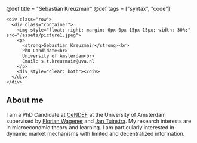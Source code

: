 @def title = "Sebastian Kreuzmair"
@def tags = ["syntax", "code"]


~~~
<div class="row">
  <div class="container">
    <img style="float: right; margin: 0px 0px 15px 15px; width: 30%;" src="/assets/picture1.jpeg">
    <p>
      <strong>Sebastian Kreuzmair</strong><br>
      PhD Candidate<br>
      University of Amsterdam<br>
      Email: s.t.kreuzmair@uva.nl
    </p>
    <div style="clear: both"></div>
  </div>
</div>
~~~


## About me


 I am a PhD Candidate at [CeNDEF](https://cendef.uva.nl/) at the University of Amsterdam supervised by [Florian Wagener](https://www.uva.nl/en/profile/w/a/f.o.o.wagener/f.o.o.wagener.html) and [Jan Tuinstra](https://www.uva.nl/en/profile/t/u/j.tuinstra/j.tuinstra.html). My research interests are in microeconomic theory and learning. I am particularly interested in dynamic market mechanisms with limited and decentralized information.
